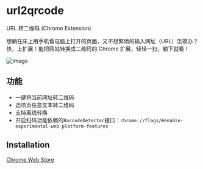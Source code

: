 # url2qrcode

URL 转二维码 (Chrome Extension)

想躺在床上用手机看电脑上打开的页面，又不想繁琐的输入网址（URL）怎摸办？快，上扩展！能把网站转换成二维码的 Chrome 扩展，轻轻一扫，躺下就看！

![image](http://ww3.sinaimg.cn/mw1024/3eea7a48jw1e7ztor11z1j20ei0brq4j.jpg)

## 功能
- 一键将当前网址转二维码
- 选项页任意文本转二维码
- 支持离线转换
- 开启扫码功能依赖的`BarcodeDetector`接口：`chrome://flags/#enable-experimental-web-platform-features`


## Installation ##

[Chrome Web Store](https://chrome.google.com/webstore/detail/acedjabgpolnckckknijpejicghpfbnj "Chrome Web Store")
